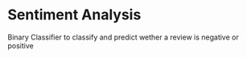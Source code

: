 # Sentiment Analysis
Binary Classifier to classify and predict wether a review is negative or positive
